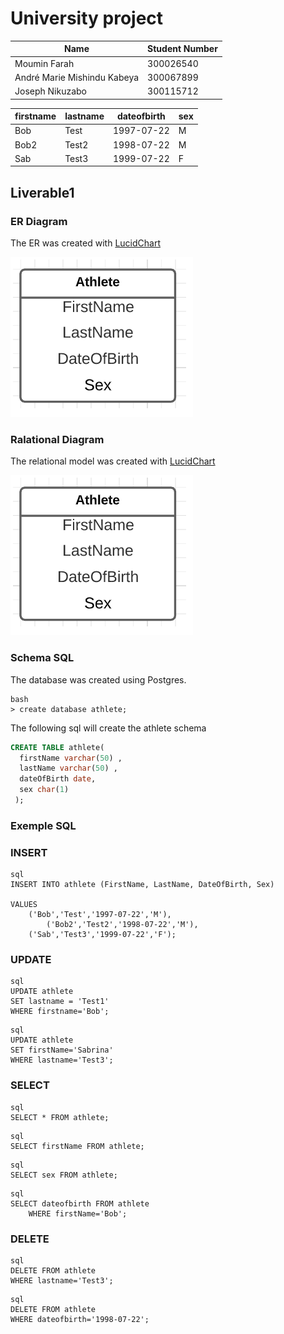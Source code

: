 # University project

| Name | Student Number |
| ---| --- |
| Moumin Farah | 300026540 |
| André Marie Mishindu Kabeya | 300067899 |
| Joseph Nikuzabo | 300115712 |

 
 firstname | lastname | dateofbirth | sex
|-----------|----------|-------------|-----|
 Bob       | Test     | 1997-07-22  | M
 Bob2      | Test2    | 1998-07-22  | M
 Sab       | Test3    | 1999-07-22  | F


## Liverable1


### ER Diagram

The ER was created with [LucidChart](https://lucid.app)

![](Images/ER_model.png)



### Ralational Diagram

The relational model was created with [LucidChart](https://lucid.app)

![](Images/Relational_model.png)



### Schema SQL

The database was created using Postgres. 
```
bash
> create database athlete;
```


The following sql will create the athlete schema

```sql
CREATE TABLE athlete(
  firstName varchar(50) ,
  lastName varchar(50) ,
  dateOfBirth date,
  sex char(1)
 );
```



### Exemple SQL

### INSERT

```
sql
INSERT INTO athlete (FirstName, LastName, DateOfBirth, Sex)

VALUES
	('Bob','Test','1997-07-22','M'),
        ('Bob2','Test2','1998-07-22','M'),
	('Sab','Test3','1999-07-22','F');
```

### UPDATE

```
sql
UPDATE athlete
SET lastname = 'Test1'
WHERE firstname='Bob';
```

```
sql
UPDATE athlete
SET firstName='Sabrina'
WHERE lastname='Test3';
```


### SELECT

```
sql
SELECT * FROM athlete;
```

```
sql
SELECT firstName FROM athlete;
```

```
sql
SELECT sex FROM athlete;
```

```
sql
SELECT dateofbirth FROM athlete 
    WHERE firstName='Bob';
```

### DELETE

```
sql
DELETE FROM athlete
WHERE lastname='Test3';
```

```
sql
DELETE FROM athlete
WHERE dateofbirth='1998-07-22';
```



